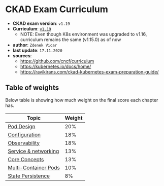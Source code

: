 # CKAD Exam Curriculum

- **CKAD exam version**: `v1.19`
- **Curriculum**: [`v1.19`](https://github.com/cncf/curriculum/blob/master/CKAD_Curriculum_V1.19.pdf)
    -   NOTE: Even though K8s environment was upgraded to v1.16, curriculum remains the same (v1.15.0) as of now
- **author**: `Zdenek Vicar`
- **last update**: `17.11.2020`
- **sources**: 
    -   https://github.com/cncf/curriculum
    -   https://kubernetes.io/docs/home/
    <!-- -   https://www.oreilly.com/learning-paths/learning-path-certified/9781492061021/ -->
    -   https://ravikirans.com/ckad-kubernetes-exam-preparation-guide/
    <!-- -   https://github.com/Ameen-Alam/CKAD-exercises -->
    <!-- -   https://github.com/dgkanatsios/CKAD-exercises -->
    <!-- -   https://callistaenterprise.se/blogg/teknik/2020/04/30/CKAD-exam-preparation-tips/ -->



## Table of weights
Below table is showing how much weight on the final score each chapter has.

| Topic                                                | Weight |
|------------------------------------------------------|--------|
| [Pod Design](./pod-design.md)                        | 20%    |
| [Configuration](./configuration.md)                  | 18%    |
| [Observability](./observability.md)                  | 18%    |
| [Service & networking](./services-networking.md)     | 13%    |
| [Core Concepts](./core-concepts.md)                  | 13%    |
| [Multi-Container Pods](./multi-container-pods.md)    | 10%    |
| [State Persistence](./state-persistence.md)          |  8%    |